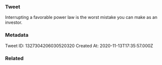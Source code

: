 ### Tweet
Interrupting a favorable power law is the worst mistake you can make as an investor.

### Metadata
Tweet ID: 1327304206030520320
Created At: 2020-11-13T17:35:57.000Z

### Related

